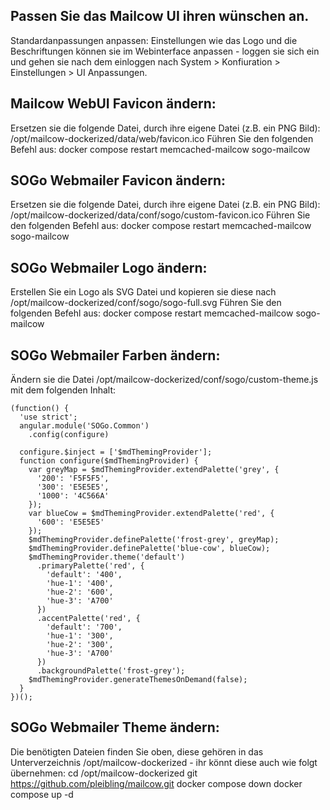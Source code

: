 ## Passen Sie das Mailcow UI ihren wünschen an.

Standardanpassungen anpassen:
Einstellungen wie das Logo und die Beschriftungen können sie im Webinterface anpassen - loggen sie sich ein und gehen sie nach dem einloggen nach System > Konfiuration > Einstellungen > UI Anpassungen.

## Mailcow WebUI Favicon ändern:
Ersetzen sie die folgende Datei, durch ihre eigene Datei (z.B. ein PNG Bild): /opt/mailcow-dockerized/data/web/favicon.ico
Führen Sie den folgenden Befehl aus: docker compose restart memcached-mailcow sogo-mailcow

## SOGo Webmailer Favicon ändern:
Ersetzen sie die folgende Datei, durch ihre eigene Datei (z.B. ein PNG Bild): /opt/mailcow-dockerized/data/conf/sogo/custom-favicon.ico
Führen Sie den folgenden Befehl aus: docker compose restart memcached-mailcow sogo-mailcow

## SOGo Webmailer Logo ändern:
Erstellen Sie ein Logo als SVG Datei und kopieren sie diese nach /opt/mailcow-dockerized/conf/sogo/sogo-full.svg
Führen Sie den folgenden Befehl aus: docker compose restart memcached-mailcow sogo-mailcow

## SOGo Webmailer Farben ändern:
Ändern sie die Datei /opt/mailcow-dockerized/conf/sogo/custom-theme.js mit dem folgenden Inhalt:
```
(function() {
  'use strict';
  angular.module('SOGo.Common')
    .config(configure)

  configure.$inject = ['$mdThemingProvider'];
  function configure($mdThemingProvider) {
    var greyMap = $mdThemingProvider.extendPalette('grey', {
      '200': 'F5F5F5',
      '300': 'E5E5E5',
      '1000': '4C566A'
    });
    var blueCow = $mdThemingProvider.extendPalette('red', {
      '600': 'E5E5E5'
    });
    $mdThemingProvider.definePalette('frost-grey', greyMap);
    $mdThemingProvider.definePalette('blue-cow', blueCow);
    $mdThemingProvider.theme('default')
      .primaryPalette('red', {
        'default': '400',
        'hue-1': '400',
        'hue-2': '600',
        'hue-3': 'A700'
      })
      .accentPalette('red', {
        'default': '700',
        'hue-1': '300',
        'hue-2': '300',
        'hue-3': 'A700'
      })
      .backgroundPalette('frost-grey');
    $mdThemingProvider.generateThemesOnDemand(false);
  }
})();
```
## SOGo Webmailer Theme ändern:
Die benötigten Dateien finden Sie oben, diese gehören in das Unterverzeichnis /opt/mailcow-dockerized - ihr könnt diese auch wie folgt übernehmen:
cd /opt/mailcow-dockerized
git https://github.com/pleibling/mailcow.git
docker compose down
docker compose up -d
